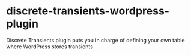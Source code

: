 discrete-transients-wordpress-plugin
====================================

Discrete Transients plugin puts you in charge of defining your own table where WordPress stores transients
